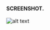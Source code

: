 **SCREENSHOT.** <br> <br>
![alt text](https://3.bp.blogspot.com/-GWFLvrcAD_Q/W3RLuPbKVpI/AAAAAAAACU8/23hGf9Z-Gu8fgwMpPyOQdYlL0lxg_aiUwCLcBGAs/s1600/videotogif_2018.08.15_12.42.46.gif) <br><br>
